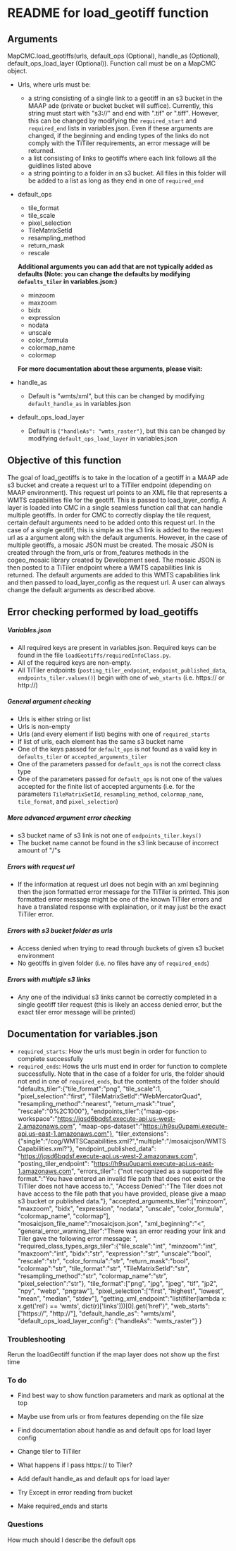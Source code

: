 # README for load\_geotiff function
## Arguments
MapCMC.load\_geotiffs(urls, default\_ops (Optional), handle\_as (Optional), default\_ops\_load\_layer (Optional)).
Function call must be on a MapCMC object.
* Urls, where urls must be:
	*  a string consisting of a single link to a geotiff in an s3 bucket in the MAAP ade (private or bucket bucket will suffice). Currently, this string must start with "s3://" and end with ".tif" or ".tiff". However, this can be changed by modifying the `required_start` and `required_end` lists in variables.json. Even if these arguments are changed, if the beginning and ending types of the links do not comply with the TiTiler requirements, an error message will be returned.
    * a list consisting of links to geotiffs where each link follows all the guidlines listed above 
    * a string pointing to a folder in an s3 bucket. All files in this folder will be added to a list as long as they end in one of `required_end`
* default\_ops
	* tile\_format
   * tile\_scale
   * pixel\_selection 
   * TileMatrixSetId
   * resampling\_method 
   * return\_mask
   * rescale
   
    __Additional arguments you can add that are not typically added as defaults (Note: you can change the defaults by modifying `defaults_tiler` in variables.json:)__
   * minzoom 
   * maxzoom 
   * bidx 
   * expression 
   * nodata 
   * unscale 
   * color\_formula
   * colormap\_name 
   * colormap
   
   __For more documentation about these arguments, please visit:__
   
 * handle\_as
    * Default is "wmts/xml", but this can be changed by modifying `default_handle_as` in variables.json 
  * default\_ops\_load\_layer
  	* Default is `{"handleAs": "wmts_raster"}`, but this can be changed by modifying `default_ops_load_layer` in variables.json
    
## Objective of this function
The goal of load\_geotiffs is to take in the location of a geotiff in a MAAP ade s3 bucket and create a request url to a TiTiler endpoint (depending on MAAP environment). This request url points to an XML file that represents a WMTS capabilities file for the geotiff. This is passed to load\_layer\_config. A layer is loaded into CMC in a single seamless function call that can handle multiple geotiffs. In order for CMC to correctly display the tile request, certain default arguments need to be added onto this request url. In the case of a single geotiff, this is simple as the s3 link is added to the request url as a argument along with the default arguments. However, in the case of multiple geotiffs, a mosaic JSON must be created. The mosaic JSON is created through the from\_urls or from\_features methods in the cogeo\_mosaic library created by Development seed. The mosaic JSON is then posted to a TiTiler endpoint where a WMTS capabilities link is returned. The default arguments are added to this WMTS capabilities link and then passed to load\_layer\_config as the request url. A user can always change the default arguments as described above. 

## Error checking performed by load\_geotiffs
##### Variables.json
* All required keys are present in variables.json. Required keys can be found in the file `loadGeotiffs/requiredInfoClass.py`.
* All of the required keys are non-empty.
* All TiTiler endpoints (`posting_tiler_endpoint`, `endpoint_published_data`, `endpoints_tiler.values()`) begin with one of `web_starts` (i.e. https:// or http://)
##### General argument checking
* Urls is either string or list
* Urls is non-empty
* Urls (and every element if list) begins with one of `required_starts`
* If list of urls, each element has the same s3 bucket name
* One of the keys passed for `default_ops` is not found as a valid key in `defaults_tiler` or `accepted_arguments_tiler`
* One of the parameters passed for `default_ops` is not the correct class type 
* One of the parameters passed for `default_ops` is not one of the values accepted for the finite list of accepted arguments (i.e. for the parameters `TileMatrixSetId`, `resampling_method`, `colormap_name`, `tile_format`, and `pixel_selection`)

##### More advanced argument error checking
* s3 bucket name of s3 link is not one of `endpoints_tiler.keys()`
* The bucket name cannot be found in the s3 link because of incorrect amount of "/"s

##### Errors with request url
* If the information at request url does not begin with an xml beginning then the json formatted error message for the TiTiler is printed. This json formatted error message might be one of the known TiTiler errors and have a translated response with explaination, or it may just be the exact TiTiler error. 

##### Errors with s3 bucket folder as urls
* Access denied when trying to read through buckets of given s3 bucket environment
* No geotiffs in given folder (i.e. no files have any of `required_ends`)

##### Errors with multiple s3 links
* Any one of the individual s3 links cannot be correctly completed in a single geotiff tiler request (this is likely an access denied error, but the exact tiler error message will be printed)

## Documentation for variables.json
* `required_starts`: How the urls must begin in order for function to complete successfully
* `required_ends`: Hows the urls must end in order for function to complete successfully. Note that in the case of a folder for urls, the folder should not end in one of `required_ends`, but the contents of the folder should
    "defaults_tiler":{"tile_format":"png", "tile_scale":1, "pixel_selection":"first", "TileMatrixSetId":"WebMercatorQuad", "resampling_method":"nearest", "return_mask":"true", "rescale":"0%2C1000"},
    "endpoints_tiler":{"maap-ops-workspace":"https://jqsd6bqdsf.execute-api.us-west-2.amazonaws.com", "maap-ops-dataset":"https://h9su0upami.execute-api.us-east-1.amazonaws.com"},
    "tiler_extensions":{"single":"/cog/WMTSCapabilities.xml?","multiple":"/mosaicjson/WMTSCapabilities.xml?"},
    "endpoint_published_data": "https://jqsd6bqdsf.execute-api.us-west-2.amazonaws.com",
    "posting_tiler_endpoint": "https://h9su0upami.execute-api.us-east-1.amazonaws.com",
    "errors_tiler": {"not recognized as a supported file format.":"You have entered an invalid file path that does not exist or the TiTiler does not have access to.", "Access Denied":"The Tiler does not have access to the file path that you have provided, please give a maap s3 bucket or published data."},
    "accepted_arguments_tiler":["minzoom", "maxzoom", "bidx", "expression", "nodata", "unscale", "color_formula", "colormap_name", "colormap"],
    "mosaicjson_file_name":"mosaicjson.json",
    "xml_beginning":"<",
    "general_error_warning_tiler":"There was an error reading your link and Tiler gave the following error message: ",
    "required_class_types_args_tiler":{"tile_scale":"int", "minzoom":"int", "maxzoom":"int", "bidx":"str", "expression":"str", "unscale":"bool", "rescale":"str", "color_formula":"str", "return_mask":"bool", "colormap":"str", "tile_format":"str", "TileMatrixSetId":"str", "resampling_method":"str", "colormap_name":"str", "pixel_selection":"str"},
    "tile_format":["png", "jpg", "jpeg", "tif", "jp2", "npy", "webp", "pngraw"],
    "pixel_selection":["first", "highest", "lowest", "mean", "median", "stdev"],
    "getting_xml_endpoint":"list(filter(lambda x: x.get('rel') == 'wmts', dict(r)['links']))[0].get('href')",
    "web_starts":["https://", "http://"],
    "default_handle_as": "wmts/xml",
    "default_ops_load_layer_config": {"handleAs": "wmts_raster"}
   }

### Troubleshooting
Rerun the loadGeotiff function if the map layer does not show up the first time

### To do
* Find best way to show function parameters and mark as optional at the top
* Maybe use from urls or from features depending on the file size
* Find documentation about handle as and default ops for load layer config
* Change tiler to TiTiler

* What happens if I pass https:// to Tiler?
* Add default handle\_as and default ops for load layer
* Try Except in error reading from bucket
* Make required\_ends and starts

### Questions
How much should I describe the default ops
